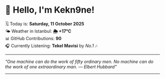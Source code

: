 # 👋 Hello, I'm Kekn9ne!

🗓️ Today is: **Saturday, 11 October 2025**  
🌤️ Weather in Istanbul: **🌦   +17°C**  
📊 GitHub Contributions: **90**  
🎧 Currently Listening: **Tekel Mavisi** by *No.1* 🎶

---

_"One machine can do the work of fifty ordinary men. No machine can do the work of one extraordinary man. — *Elbert Hubbard*"_

---
